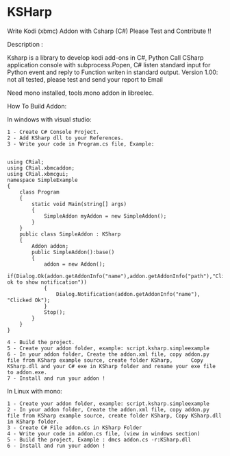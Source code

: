 # KSHarp
Write Kodi (xbmc) Addon with Csharp (C#)
Please Test and Contribute !!

Description :

Ksharp is a library to develop kodi add-ons in C#, Python Call CSharp application console with subprocess.Popen, C# listen standard input for Python event and reply to Function writen in standard output. Version 1.00: not all tested, please test and send your report to Email

Need mono installed, tools.mono addon in libreelec.

How To Build Addon:

In windows with visual studio:

    1 - Create C# Console Project.
    2 - Add KSharp dll to your References.
    3 - Write your code in Program.cs file, Example:


    using CRial;
    using CRial.xbmcaddon;
    using CRial.xbmcgui;
    namespace SimpleExample
    {
        class Program
        {
            static void Main(string[] args)
            {
                SimpleAddon myAddon = new SimpleAddon();
            }
        }
        public class SimpleAddon : KSharp
        {
            Addon addon;
            public SimpleAddon():base()
            {
                addon = new Addon();
                if(Dialog.Ok(addon.getAddonInfo("name"),addon.getAddonInfo("path"),"Click ok to show notification"))
                {
                    Dialog.Notification(addon.getAddonInfo("name"), "Clicked Ok");
                }
                Stop();
            }
        }
    }

    4 - Build the project.
    5 - Create your addon folder, example: script.ksharp.simpleexample
    6 - In your addon folder, Create the addon.xml file, copy addon.py file from KSharp example source, create folder KSharp,      Copy KSharp.dll and your C# exe in KSharp folder and rename your exe file to addon.exe.
    7 - Install and run your addon !

In Linux with mono:

    1 - Create your addon folder, example: script.ksharp.simpleexample
    2 - In your addon folder, Create the addon.xml file, copy addon.py file from KSharp example source, create folder KSharp, Copy KSharp.dll in KSharp folder.
    3 - Create C# File addon.cs in KSharp Folder
    4 - Write your code in addon.cs file, (view in windows section)
    5 - Build the project, Example : dmcs addon.cs -r:KSharp.dll
    6 - Install and run your addon !
